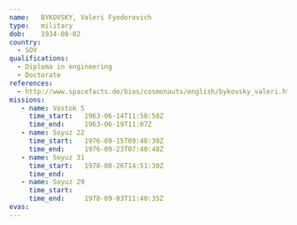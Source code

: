 ```yaml
---
name:	BYKOVSKY, Valeri Fyodorovich
type:	military
dob:	1934-08-02
country:
  - SOV
qualifications:
  - Diploma in engineering
  - Doctorate
references:
  - http://www.spacefacts.de/bios/cosmonauts/english/bykovsky_valeri.htm
missions:
   - name: Vostok 5
     time_start:   1963-06-14T11:58:58Z
     time_end:     1963-06-19T11:07Z
   - name: Soyuz 22
     time_start:   1976-09-15T09:48:30Z
     time_end:     1976-09-23T07:40:48Z
   - name: Soyuz 31
     time_start:   1978-08-26T14:51:30Z
     time_end:     
   - name: Soyuz 29
     time_start:   
     time_end:     1978-09-03T11:40:35Z
evas:
---
```

